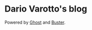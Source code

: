 ﻿﻿Dario Varotto's blog
====================


Powered by [Ghost](http://ghost.org) and [Buster](https://github.com/axitkhurana/buster/).

